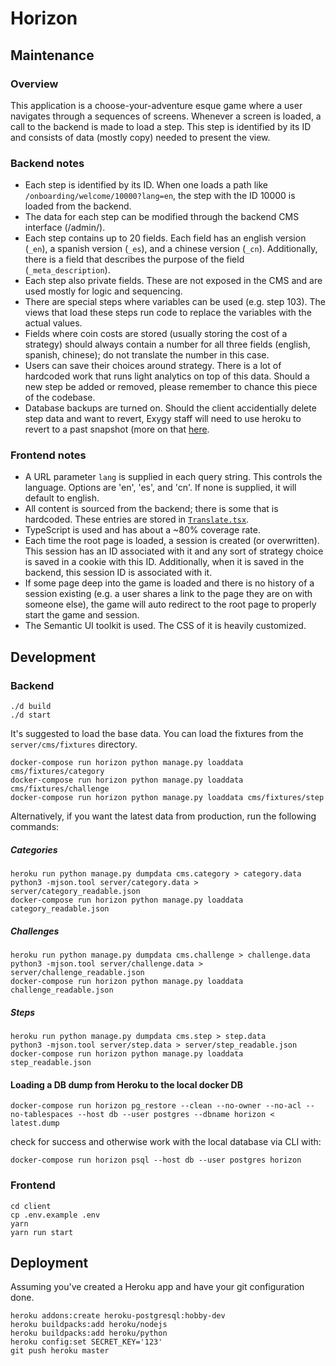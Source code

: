 # Horizon

## Maintenance

### Overview

This application is a choose-your-adventure esque game where a user navigates through a sequences of screens. Whenever a screen is loaded, a call to the backend is made to load a step. This step is identified by its ID and consists of data (mostly copy) needed to present the view. 

### Backend notes

* Each step is identified by its ID. When one loads a path like `/onboarding/welcome/10000?lang=en`, the step with the ID 10000 is loaded from the backend. 
* The data for each step can be modified through the backend CMS interface (/admin/). 
* Each step contains up to 20 fields. Each field has an english version (`_en`), a spanish version (`_es`), and a chinese version (`_cn`). Additionally, there is a field that describes the purpose of the field (`_meta_description`). 
* Each step also private fields. These are not exposed in the CMS and are used mostly for logic and sequencing.
* There are special steps where variables can be used (e.g. step 103). The views that load these steps run code to replace the variables with the actual values.
* Fields where coin costs are stored (usually storing the cost of a strategy) should always contain a number for all three fields (english, spanish, chinese); do not translate the number in this case.
* Users can save their choices around strategy. There is a lot of hardcoded work that runs light analytics on top of this data. Should a new step be added or removed, please remember to chance this piece of the codebase.
* Database backups are turned on. Should the client accidentially delete step data and want to revert, Exygy staff will need to use heroku to revert to a past snapshot (more on that [here](https://devcenter.heroku.com/articles/heroku-postgres-backups). 

### Frontend notes

* A URL parameter `lang` is supplied in each query string. This controls the language. Options are 'en', 'es', and 'cn'. If none is supplied, it will default to english. 
* All content is sourced from the backend; there is some that is hardcoded. These entries are stored in [`Translate.tsx`](/client/src/Translate.tsx). 
* TypeScript is used and has about a ~80% coverage rate.
* Each time the root page is loaded, a session is created (or overwritten). This session has an ID associated with it and any sort of strategy choice is saved in a cookie with this ID. Additionally, when it is saved in the backend, this session ID is associated with it.
* If some page deep into the game is loaded and there is no history of a session existing (e.g. a user shares a link to the page they are on with someone else), the game will auto redirect to the root page to properly start the game and session.
* The Semantic UI toolkit is used. The CSS of it is heavily customized.

## Development

### Backend

```
./d build
./d start
```

It's suggested to load the base data. You can load the fixtures from the `server/cms/fixtures` directory. 

```
docker-compose run horizon python manage.py loaddata cms/fixtures/category
docker-compose run horizon python manage.py loaddata cms/fixtures/challenge
docker-compose run horizon python manage.py loaddata cms/fixtures/step
```


Alternatively, if you want the latest data from production, run the following commands:

##### Categories

```
heroku run python manage.py dumpdata cms.category > category.data
python3 -mjson.tool server/category.data > server/category_readable.json
docker-compose run horizon python manage.py loaddata category_readable.json
```

##### Challenges

```
heroku run python manage.py dumpdata cms.challenge > challenge.data
python3 -mjson.tool server/challenge.data > server/challenge_readable.json
docker-compose run horizon python manage.py loaddata challenge_readable.json
```

##### Steps

```
heroku run python manage.py dumpdata cms.step > step.data
python3 -mjson.tool server/step.data > server/step_readable.json
docker-compose run horizon python manage.py loaddata step_readable.json
```

#### Loading a DB dump from Heroku to the local docker DB
```
docker-compose run horizon pg_restore --clean --no-owner --no-acl --no-tablespaces --host db --user postgres --dbname horizon < latest.dump
```
check for success and otherwise work with the local database via CLI with:
```
docker-compose run horizon psql --host db --user postgres horizon
```
### Frontend
```
cd client
cp .env.example .env
yarn
yarn run start
```

## Deployment

Assuming you've created a Heroku app and have your git configuration done.

```
heroku addons:create heroku-postgresql:hobby-dev
heroku buildpacks:add heroku/nodejs
heroku buildpacks:add heroku/python
heroku config:set SECRET_KEY='123'
git push heroku master
```
